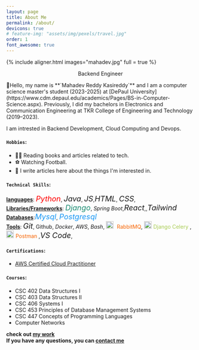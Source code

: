 ```yaml
---
layout: page
title: About Me
permalink: /about/
devicons: true
# feature-img: "assets/img/pexels/travel.jpg"
order: 1
font_awesome: true
---
```

{% include aligner.html images="mahadev.jpg" full = true %} 

<p style="text-align:center;">Backend Engineer</p>
👋Hello, my name is **`Mahadev Reddy Kasireddy`** and I am a computer science master's student (2023-2025) at [DePaul University](https://www.cdm.depaul.edu/academics/Pages/BS-in-Computer-Science.aspx). Previously, I did my bachelors in Electronics and Communication Engineering at TKR College of Engineering and Technology (2019–2023).

I am intrested in Backend Development, Cloud Computing and Devops.

#### `Hobbies`:
* 🙇‍♂️ Reading books and articles related to tech.
* ⚽ Watching Football.
* 📝 I write articles here about the things I'm interested in.

#### `Technical Skills`:
 **<u>languages</u>**: <i style="color:red;font-size:20px;" class="devicon-python-plain-wordmark colored">Python</i>, <i class="devicon-java-plain-wordmark colored" style="font-size:20px;">Java</i>, <i class="devicon-javascript-plain colored" style="font-size:20px;">JS</i>,<i class="devicon-html5-plain-wordmark colored" style="font-size:20px;">HTML</i>, <i class="devicon-css3-plain-wordmark colored" style="font-size:20px;">CSS</i>,<i class="devicon-c-plain colored" style="font-size:20px;"></i> <br/>
 **<u>Libraries/Frameworks</u>**: <i class="devicon-django-plain-wordmark colored" style="font-size:20px;color:#1C8D73;">Django</i>, <i class="devicon-spring-plain colored">Spring Boot</i>,<i class="devicon-react-original-wordmark colored" style="font-size:20px;">React</i>,,<i class="devicon-tailwindcss-plain colored" style="font-size:20px;">Tailwind</i><br/> 
  **<u>Databases</u>**:<i class="devicon-mysql-plain-wordmark colored" style="font-size:20px;color:#1B98F5;">Mysql</i>, <i class="devicon-postgresql-plain-wordmark colored" style="font-size:20px;color:#1B98F5">Postgresql</i> <br>**<u>Tools</u>**: <i class="devicon-git-plain-wordmark colored" style="font-size:20px;">Git</i>, <i class="fa-brands fa-github" style="font-size:20px;"></i>Github, 
 <i class="devicon-docker-plain colored">Docker</i>, <i class="devicon-amazonwebservices-original colored">AWS</i>, <i class="devicon-bash-plain">Bash</i>, <img style="padding:0;margin-right:5px;vertical-align:baselinew;width:20px" src="https://static-00.iconduck.com/assets.00/rabbitmq-icon-484x512-s9lfaapn.png"/> <span style="color:#f76300;">RabbitMQ</span>, <img style="padding:0;margin-right:5px;vertical-align:baselinew;width:20px" src="https://docs.celeryq.dev/en/main/_static/celery_512.png"/><span style="color:#a9cc54;">Django Celery</span>  ,<img style="padding:0;margin-right:5px;vertical-align:baselinew;width:20px" src="https://www.svgrepo.com/show/354202/postman-icon.svg"/><span style="color:#f76300;">Postman</span>  ,<i class="devicon-vscode-plain colored" style="font-size:20px;">VS Code</i>,<br>
#### `Certifications`:
* [AWS Certified Cloud Practitioner](https://www.credly.com/badges/b31b5a44-7dcf-4643-96ed-412fda2cb325)

#### `Courses`:
*  CSC 402 Data Structures I
*  CSC 403 Data Structures II
*  CSC 406 Systems I
*  CSC 453 Principles of Database Management Systems
*  CSC 447 Concepts of Programming Languages
*  Computer Networks

**check out [my work](/portfolio/)**<br>
**If you have any questions, you can [contact me](mailto:Mahadev.clever@gmail.com)**